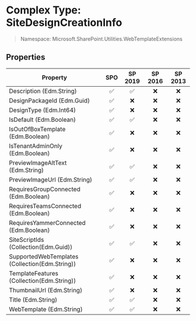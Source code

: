# Complex Type: SiteDesignCreationInfo

> Namespace: Microsoft.SharePoint.Utilities.WebTemplateExtensions

## Properties

Property | SPO | SP 2019 | SP 2016 | SP 2013
----------|:---:|:-------:|:-------:|:-------:
Description (Edm.String) | ✅ | ✅ | ❌ | ❌
DesignPackageId (Edm.Guid) | ✅ | ❌ | ❌ | ❌
DesignType (Edm.Int64) | ✅ | ❌ | ❌ | ❌
IsDefault (Edm.Boolean) | ✅ | ✅ | ❌ | ❌
IsOutOfBoxTemplate (Edm.Boolean) | ✅ | ❌ | ❌ | ❌
IsTenantAdminOnly (Edm.Boolean) | ✅ | ❌ | ❌ | ❌
PreviewImageAltText (Edm.String) | ✅ | ✅ | ❌ | ❌
PreviewImageUrl (Edm.String) | ✅ | ✅ | ❌ | ❌
RequiresGroupConnected (Edm.Boolean) | ✅ | ❌ | ❌ | ❌
RequiresTeamsConnected (Edm.Boolean) | ✅ | ❌ | ❌ | ❌
RequiresYammerConnected (Edm.Boolean) | ✅ | ❌ | ❌ | ❌
SiteScriptIds (Collection(Edm.Guid)) | ✅ | ✅ | ❌ | ❌
SupportedWebTemplates (Collection(Edm.String)) | ✅ | ❌ | ❌ | ❌
TemplateFeatures (Collection(Edm.String)) | ✅ | ❌ | ❌ | ❌
ThumbnailUrl (Edm.String) | ✅ | ❌ | ❌ | ❌
Title (Edm.String) | ✅ | ✅ | ❌ | ❌
WebTemplate (Edm.String) | ✅ | ✅ | ❌ | ❌